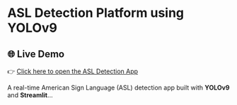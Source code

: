 #  ASL Detection Platform using YOLOv9

## 🌐 Live Demo
👉 [Click here to open the ASL Detection App](https://realtime-asl-detection-using-yolov9.streamlit.app)

A real-time American Sign Language (ASL) detection app built with **YOLOv9** and **Streamlit**...
